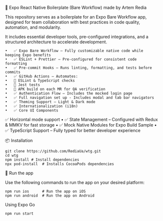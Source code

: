 🚀 Expo React Native Boilerplate (Bare Workflow) made by Artem Redia

This repository serves as a boilerplate for an Expo Bare Workflow app, designed for team collaboration with best practices in code quality, automation, and modularity.

It includes essential developer tools, pre-configured integrations, and a structured architecture to accelerate development.

    •	✅ Expo Bare Workflow – Fully customizable native code while keeping Expo benefits
    •	✅ ESLint + Prettier – Pre-configured for consistent code formatting
    •	✅ Pre-commit Hooks – Runs linting, formatting, and tests before commits
    •	✅ GitHub Actions – Automates:
    •	🔹 ESLint & TypeScript checks
    •	🔹 Jest tests
    •	🔹 APK build on each MR for QA verification
    •	✅ Authentication Flow – Includes the mocked login page
    •	✅ Full navigation set up - Includes modal and tab bar navigators
    •	✅ Theming Support – Light & Dark mode
    •	✅ Internationalization (i18n)
    •	✅ Core UI Components

✅ Horizontal mode support
• ✅ State Management – Configured with Redux & MMKV for fast storage
• ✅ Mock Native Modules for Expo Build Sample
• ✅ TypeScript Support – Fully typed for better developer experience

📦 Installation

```
git clone https://github.com/RediaUa/wtg.git
cd wtg
npm install # Install dependencies
npx pod-install  # Installs CocoaPods dependencies
```

🚀 Run the app

Use the following commands to run the app on your desired platform:

```
npm run ios      # Run the app on iOS
npm run android  # Run the app on Android
```

Using Expo Go

```
npm run start
```
